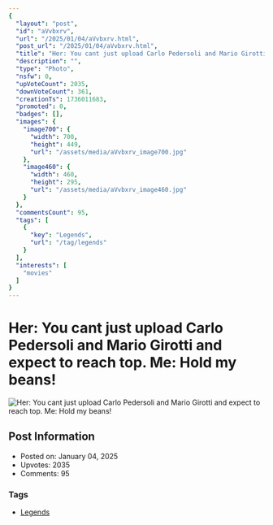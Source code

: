 ```yaml
---
{
  "layout": "post",
  "id": "aVvbxrv",
  "url": "/2025/01/04/aVvbxrv.html",
  "post_url": "/2025/01/04/aVvbxrv.html",
  "title": "Her: You cant just upload Carlo Pedersoli and Mario Girotti and expect to reach top. Me: Hold my beans!",
  "description": "",
  "type": "Photo",
  "nsfw": 0,
  "upVoteCount": 2035,
  "downVoteCount": 361,
  "creationTs": 1736011683,
  "promoted": 0,
  "badges": [],
  "images": {
    "image700": {
      "width": 700,
      "height": 449,
      "url": "/assets/media/aVvbxrv_image700.jpg"
    },
    "image460": {
      "width": 460,
      "height": 295,
      "url": "/assets/media/aVvbxrv_image460.jpg"
    }
  },
  "commentsCount": 95,
  "tags": [
    {
      "key": "Legends",
      "url": "/tag/legends"
    }
  ],
  "interests": [
    "movies"
  ]
}
---
```


# Her: You cant just upload Carlo Pedersoli and Mario Girotti and expect to reach top. Me: Hold my beans!

![Her: You cant just upload Carlo Pedersoli and Mario Girotti and expect to reach top. Me: Hold my beans!](/assets/media/aVvbxrv_image700.jpg)

## Post Information

- Posted on: January 04, 2025
- Upvotes: 2035
- Comments: 95

### Tags

- [Legends](/tag/Legends)
